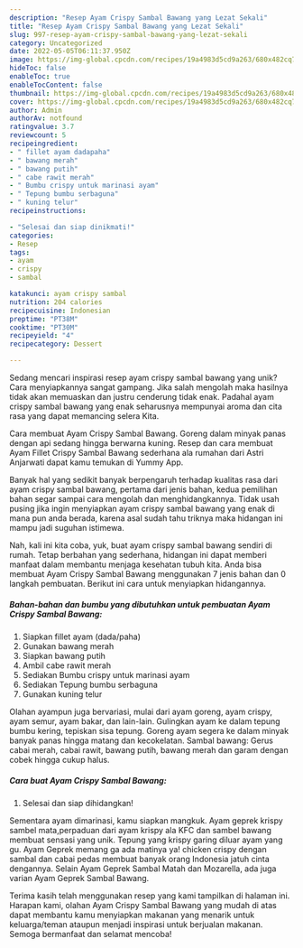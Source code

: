 ```yaml
---
description: "Resep Ayam Crispy Sambal Bawang yang Lezat Sekali"
title: "Resep Ayam Crispy Sambal Bawang yang Lezat Sekali"
slug: 997-resep-ayam-crispy-sambal-bawang-yang-lezat-sekali
category: Uncategorized
date: 2022-05-05T06:11:37.950Z
image: https://img-global.cpcdn.com/recipes/19a4983d5cd9a263/680x482cq70/ayam-crispy-sambal-bawang-foto-resep-utama.jpg
hideToc: false
enableToc: true
enableTocContent: false
thumbnail: https://img-global.cpcdn.com/recipes/19a4983d5cd9a263/680x482cq70/ayam-crispy-sambal-bawang-foto-resep-utama.jpg
cover: https://img-global.cpcdn.com/recipes/19a4983d5cd9a263/680x482cq70/ayam-crispy-sambal-bawang-foto-resep-utama.jpg
author: Admin
authorAv: notfound
ratingvalue: 3.7
reviewcount: 5
recipeingredient:
- " fillet ayam dadapaha"
- " bawang merah"
- " bawang putih"
- " cabe rawit merah"
- " Bumbu crispy untuk marinasi ayam"
- " Tepung bumbu serbaguna"
- " kuning telur"
recipeinstructions:

- "Selesai dan siap dinikmati!"
categories:
- Resep
tags:
- ayam
- crispy
- sambal

katakunci: ayam crispy sambal 
nutrition: 204 calories
recipecuisine: Indonesian
preptime: "PT38M"
cooktime: "PT30M"
recipeyield: "4"
recipecategory: Dessert

---
```





Sedang mencari inspirasi resep ayam crispy sambal bawang yang unik? Cara menyiapkannya sangat gampang. Jika salah mengolah maka hasilnya tidak akan memuaskan dan justru cenderung tidak enak. Padahal ayam crispy sambal bawang yang enak seharusnya mempunyai aroma dan cita rasa yang dapat memancing selera Kita.





Cara membuat Ayam Crispy Sambal Bawang. Goreng dalam minyak panas dengan api sedang hingga berwarna kuning. Resep dan cara membuat Ayam Fillet Crispy Sambal Bawang sederhana ala rumahan dari Astri Anjarwati dapat kamu temukan di Yummy App.

Banyak hal yang sedikit banyak berpengaruh terhadap kualitas rasa dari ayam crispy sambal bawang, pertama dari jenis bahan, kedua pemilihan bahan segar sampai cara mengolah dan menghidangkannya. Tidak usah pusing jika ingin menyiapkan ayam crispy sambal bawang yang enak di mana pun anda berada, karena asal sudah tahu triknya maka hidangan ini mampu jadi suguhan istimewa.






Nah, kali ini kita coba, yuk, buat ayam crispy sambal bawang sendiri di rumah. Tetap berbahan yang sederhana, hidangan ini dapat memberi manfaat dalam membantu menjaga kesehatan tubuh kita. Anda bisa membuat Ayam Crispy Sambal Bawang menggunakan 7 jenis bahan dan 0 langkah pembuatan. Berikut ini cara untuk menyiapkan hidangannya.

<!--inarticleads1-->

##### Bahan-bahan dan bumbu yang dibutuhkan untuk pembuatan Ayam Crispy Sambal Bawang:

1. Siapkan  fillet ayam (dada/paha)
1. Gunakan  bawang merah
1. Siapkan  bawang putih
1. Ambil  cabe rawit merah
1. Sediakan  Bumbu crispy untuk marinasi ayam
1. Sediakan  Tepung bumbu serbaguna
1. Gunakan  kuning telur


Olahan ayampun juga bervariasi, mulai dari ayam goreng, ayam crispy, ayam semur, ayam bakar, dan lain-lain. Gulingkan ayam ke dalam tepung bumbu kering, tepiskan sisa tepung. Goreng ayam segera ke dalam minyak banyak panas hingga matang dan kecokelatan. Sambal bawang: Gerus cabai merah, cabai rawit, bawang putih, bawang merah dan garam dengan cobek hingga cukup halus. 

<!--inarticleads2-->

##### Cara buat Ayam Crispy Sambal Bawang:


1. Selesai dan siap dihidangkan!

Sementara ayam dimarinasi, kamu siapkan mangkuk. Ayam geprek krispy sambel mata,perpaduan dari ayam krispy ala KFC dan sambel bawang membuat sensasi yang unik. Tepung yang krispy garing diluar ayam yang gu. Ayam Geprek memang ga ada matinya ya! chicken crispy dengan sambal dan cabai pedas membuat banyak orang Indonesia jatuh cinta dengannya. Selain Ayam Geprek Sambal Matah dan Mozarella, ada juga varian Ayam Geprek Sambal Bawang. 

Terima kasih telah menggunakan resep yang kami tampilkan di halaman ini. Harapan kami, olahan Ayam Crispy Sambal Bawang yang mudah di atas dapat membantu kamu menyiapkan makanan yang menarik untuk keluarga/teman ataupun menjadi inspirasi untuk berjualan makanan. Semoga bermanfaat dan selamat mencoba!
